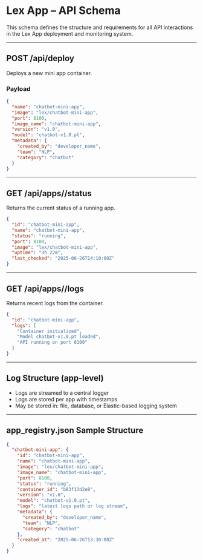 # Lex App – API Schema

This schema defines the structure and requirements for all API interactions in the Lex App deployment and monitoring system.

---

## POST /api/deploy

Deploys a new mini app container.

### Payload

```json
{
  "name": "chatbot-mini-app",
  "image": "lex/chatbot-mini-app",
  "port": 8100,
  "image_name": "chatbot-mini-app",
  "version": "v1.0",
  "model": "chatbot-v1.0.pt",
  "metadata": {
    "created_by": "developer_name",
    "team": "NLP",
    "category": "chatbot"
  }
}
```

---

## GET /api/apps/<id>/status

Returns the current status of a running app.

```json
{
  "id": "chatbot-mini-app",
  "name": "chatbot-mini-app",
  "status": "running",
  "port": 8100,
  "image": "lex/chatbot-mini-app",
  "uptime": "3h 22m",
  "last_checked": "2025-06-26T14:10:00Z"
}
```

---

## GET /api/apps/<id>/logs

Returns recent logs from the container.

```json
{
  "id": "chatbot-mini-app",
  "logs": [
    "Container initialized",
    "Model chatbot-v1.0.pt loaded",
    "API running on port 8100"
  ]
}
```

---

## Log Structure (app-level)

- Logs are streamed to a central logger
- Logs are stored per app with timestamps
- May be stored in: file, database, or Elastic-based logging system

---

## app_registry.json Sample Structure

```json
{
  "chatbot-mini-app": {
    "id": "chatbot-mini-app",
    "name": "chatbot-mini-app",
    "image": "lex/chatbot-mini-app",
    "image_name": "chatbot-mini-app",
    "port": 8100,
    "status": "running",
    "container_id": "b83f13d2e8",
    "version": "v1.0",
    "model": "chatbot-v1.0.pt",
    "logs": "latest logs path or log stream",
    "metadata": {
      "created_by": "developer_name",
      "team": "NLP",
      "category": "chatbot"
    },
    "created_at": "2025-06-26T13:30:00Z"
  }
}
```
